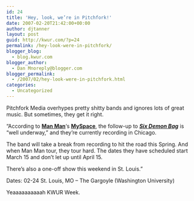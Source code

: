 ```yaml
---
id: 24
title: 'Hey, look, we’re in Pitchfork!'
date: 2007-02-20T21:42:00+00:00
author: djtanner
layout: post
guid: http://kwur.com/?p=24
permalink: /hey-look-were-in-pitchfork/
blogger_blog:
  - blog.kwur.com
blogger_author:
  - Dan Mnoreply@blogger.com
blogger_permalink:
  - /2007/02/hey-look-were-in-pitchfork.html
categories:
  - Uncategorized
---
```

<div class="pf-content">
  <p>
    Pitchfork Media overhypes pretty shitty bands and ignores lots of great music. But sometimes, they get it right.
  </p>
  
  <p>
    “According to <a href="http://wearemanman.com/" target="_blank"><b>Man Man</b></a>‘s <a href="http://myspace.com/wearemanman" target="_blank"><b>MySpace</b></a>, the follow-up to <a href="http://www.pitchforkmedia.com/article/record_review/20222/Man_Man_Six_Demon_Bag"><b><i>Six Demon Bag</i></b></a> is “well underway,” and they’re currently recording in Chicago.
  </p>
  
  <p>
    The band will take a break from recording to hit the road this Spring. And when Man Man tour, they tour hard. The dates they have scheduled start March 15 and don’t let up until April 15.
  </p>
  
  <p>
    There’s also a one-off show this weekend in St. Louis.”
  </p>
  
  <p>
    Dates: 02-24 St. Louis, MO – The Gargoyle (Washington University)
  </p>
  
  <p>
    Yeaaaaaaaaaah KWUR Week.
  </p>
</div>